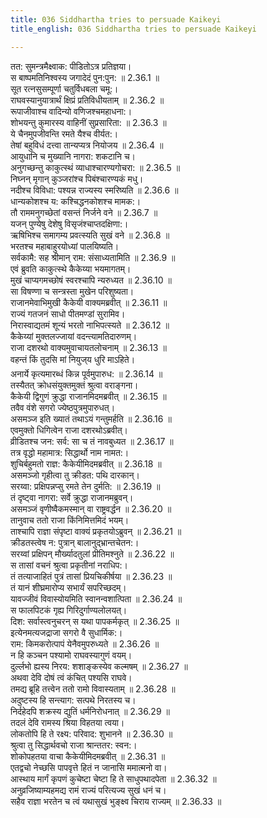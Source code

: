 ```yaml
---
title: 036 Siddhartha tries to persuade Kaikeyi
title_english: 036 Siddhartha tries to persuade Kaikeyi

---
```

<div class="audioEmbed"  caption="श्रीराम-हरिसीताराममूर्ति-घनपाठिभ्यां वचनम्" src="https://archive.org/download/Ramayana-recitation-Sriram-harisItArAmamUrti-Ghanapaati-v2/Kanda_2/Kanda_2_AYK-036-Sidhdhardasya_Kaikeyyupadeshaha.mp3"></div>

  
तत: सुमन्त्रमैक्ष्वाक: पीडितोऽत्र प्रतिज्ञया।  
स बाष्पमतिनिश्वस्य जगादेदं पुन:पुन: ॥ 2.36.1 ॥   
सूत रत्नसुसम्पूर्णा चतुर्विधबला चमू:।  
राघवस्यानुयात्रार्थं क्षिप्रं प्रतिविधीयताम् ॥ 2.36.2 ॥   
रूपाजीवाश्च वादिन्यो वणिजश्चमहाधना:।  
शोभयन्तु कुमारस्य वाहिनीं सुप्रसारिता: ॥ 2.36.3 ॥   
ये चैनमुपजीवन्ति रमते यैश्च वीर्यत:।  
तेषां बहुविधं दत्त्वा तान्यप्यत्र नियोजय ॥ 2.36.4 ॥   
आयुधानि च मुख्यानि नागरा: शकटानि च।  
अनुगच्छन्तु काकुत्स्थं व्याधाश्चारण्यगोचरा: ॥ 2.36.5 ॥   
निघ्नन् मृगान् कुञ्जरांश्च पिबंश्चारण्यकं मधु।  
नदीश्च विविधा: पश्यन्न राज्यस्य स्मरिष्यति ॥ 2.36.6 ॥   
धान्यकोशश्च य: कश्चिद्धनकोशश्च मामक:।  
तौ राममनुगच्छेतां वसन्तं निर्जने वने ॥ 2.36.7 ॥   
यजन् पुण्येषु देशेषु विसृजंश्चाप्तदक्षिणा:।  
ऋषिभिश्च समागम्य प्रवत्स्यति सुखं वने ॥ 2.36.8 ॥   
भरतश्च महाबाहुरयोध्यां पालयिष्यति।  
सर्वकामै: सह श्रीमान् राम: संसाध्यतामिति ॥ 2.36.9 ॥   
एवं ब्रुवति काकुत्स्थे कैकेय्या भयमागतम्।  
मुखं चाप्यगमच्छोषं स्वरश्चापि न्यरुध्यत ॥ 2.36.10 ॥   
सा विषण्णा च सन्त्रस्ता मुखेन परिशुष्यता।  
राजानमेवाभिमुखी कैकेयी वाक्यमब्रवीत् ॥ 2.36.11 ॥   
राज्यं गतजनं साधो पीतमण्डां सुरामिव।  
निरास्वाद्यतमं शून्यं भरतो नाभिपत्स्यते ॥ 2.36.12 ॥   
कैकेय्यां मुक्तलज्जायां वदन्त्यामतिदारुणम्।  
राजा दशरथो वाक्यमुवाचायतलोचनाम् ॥ 2.36.13 ॥   
वहन्तं किं तुदसि मां नियुज्य धुरि माऽहिते।  
अनार्ये कृत्यमारब्धं किन्न पूर्वमुपारुध: ॥ 2.36.14 ॥   
तस्यैतत् क्रोधसंयुक्तमुक्तं श्रुत्वा वराङ्गना।  
कैकेयी द्विगुणं क्रुद्धा राजानमिदमब्रवीत् ॥ 2.36.15 ॥   
तवैव वंशे सगरो ज्येष्ठपुत्रमुपारुधत्।  
असमञ्ज इति ख्यातं तथाऽयं गन्तुमर्हति ॥ 2.36.16 ॥   
एवमुक्तो धिगित्वेन राजा दशरथोऽब्रवीत्।  
व्रीडितश्च जन: सर्व: सा च तं नावबुध्यत ॥ 2.36.17 ॥   
तत्र वृद्धो महामात्र: सिद्धार्थो नाम नामत:।  
शुचिर्बहुमतो राज्ञ: कैकेयीमिदमब्रवीत् ॥ 2.36.18 ॥   
असमञ्जो गृहीत्वा तु क्रीडत: पथि दारकान्।  
सरय्वा: प्रक्षिपन्नप्सु रमते तेन दुर्मति: ॥ 2.36.19 ॥   
तं दृष्ट्वा नागरा: सर्वे क्रुद्धा राजानमब्रुवन्।  
असमञ्जं वृणीष्वैकमस्मान् वा राष्ट्रवर्द्धन ॥ 2.36.20 ॥   
तानुवाच ततो राजा किंनिमित्तमिदं भयम्।  
ताश्चापि राज्ञा संपृष्टा वाक्यं प्रकृतयोऽब्रुवन् ॥ 2.36.21 ॥   
क्रीडतस्त्वेष न: पुत्रान् बालानुद्भ्रान्तचेतन:।  
सरय्वां प्रक्षिपन् मौर्ख्यादतुलां प्रीतिमश्नुते ॥ 2.36.22 ॥   
स तासां वचनं श्रुत्वा प्रकृतीनां नराधिप:।  
तं तत्याजाहितं पुत्रं तासां प्रियचिकीर्षया ॥ 2.36.23 ॥   
तं यानं शीघ्रमारोप्य सभार्यं सपरिच्छदम्।  
यावज्जीवं विवास्योयमिति स्वानन्वशात्पिता ॥ 2.36.24 ॥   
स फालपिटकं गृह्य गिरिदुर्गाण्यलोलयत्।  
दिश: सर्वास्त्वनुचरन् स यथा पापकर्मकृत् ॥ 2.36.25 ॥   
इत्येनमत्यजद्राजा सगरो वै सुधार्मिक:।  
राम: किमकरोत्पापं येनैवमुपरुध्यते ॥ 2.36.26 ॥   
न हि कञ्चन पश्यामो राघवस्यागुणं वयम्।  
दुर्ल्लभो ह्यस्य निरय: शशाङ्कस्येव कल्मषम् ॥ 2.36.27 ॥   
अथवा देवि दोषं त्वं कंचित् पश्यसि राघवे।  
तमद्य ब्रूहि तत्त्वेन ततो रामो विवास्यताम् ॥ 2.36.28 ॥   
अदुष्टस्य हि सन्त्याग: सत्पथे निरतस्य च।  
निर्दहेदपि शक्रस्य द्युतिं धर्मनिरोधनात् ॥ 2.36.29 ॥   
तदलं देवि रामस्य श्रिया विहतया त्वया।  
लोकतोपि हि ते रक्ष्य: परिवाद: शुभानने ॥ 2.36.30 ॥   
श्रुत्वा तु सिद्धार्थवचो राजा श्रान्ततर: स्वन:।  
शोकोपहतया वाचा कैकेयीमिदमब्रवीत् ॥ 2.36.31 ॥   
एतद्वचो नेच्छसि पापवृत्ते हितं न जानासि ममात्मनो वा।  
आस्थाय मार्गं कृपणं कुचेष्टा चेष्टा हि ते साधुपथादपेता ॥ 2.36.32 ॥   
अनुव्रजिष्याम्यहमद्य रामं राज्यं परित्यज्य सुखं धनं च।  
सहैव राज्ञा भरतेन च त्वं यथासुखं भुङ्क्ष्व चिराय राज्यम् ॥ 2.36.33 ॥   